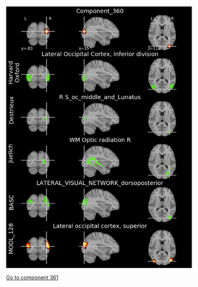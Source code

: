 


![360](preliminary/360.jpg "Component 360")

[Go to component 361](https://parietal-inria.github.io/MODL_atlas/1024/361 "Component 361")